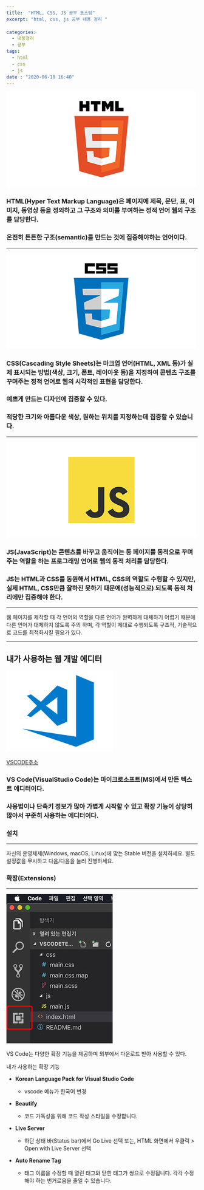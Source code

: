 ```yaml
---
title:  "HTML, CSS, JS 공부 포스팅"
excerpt: "html, css, js 공부 내용 정리 "

categories:
  - 내용정리
  - 공부
tags:
  - html
  - css
  - js
date : "2020-06-18 16:40"
---
```


![](/assets/images/html5.png)

### HTML(Hyper Text Markup Language)은 페이지에 제목, 문단, 표, 이미지, 동영상 등을 정의하고 그 구조와 의미를 부여하는 **정적 언어** 웹의 구조를 담당한다.
### 온전히 튼튼한 구조(semantic)를 만드는 것에 집중해야하는 언어이다.
---
![](/assets/images/css3.png)

### CSS(Cascading Style Sheets)는 마크업 언어(HTML, XML 등)가 실제 표시되는 방법(색상, 크기, 폰트, 레이아웃 등)을 지정하여 콘텐츠 구조를 꾸며주는 **정적 언어**로 웹의 시각적인 표현을 담당한다.
### 예쁘게 만드는 디자인에 집중할 수 있다.
### 적당한 크기와 아름다운 색상, 원하는 위치를 지정하는데 집중할 수 있습니다.
---
![](/assets/images/javascript.png)

### JS(JavaScript)는 콘텐츠를 바꾸고 움직이는 등 페이지를 **동적**으로 꾸며주는 역할을 하는 프로그래밍 언어로 웹의 **동적 처리**를 담당한다.
### JS는 HTML과 CSS를 동원해서 HTML, CSS의 역할도 수행할 수 있지만, 실제 HTML, CSS만큼 잘하진 못하기 때문에(성능적으로) 되도록 동적 처리에만 집중해야 한다.

---

웹 페이지를 제작할 때 각 언어의 역할을 다른 언어가 완벽하게 대체하기 어렵기 때문에 다른 언어가 대체하지 않도록 주의 하며, 각 역할이 제대로 수행되도록 구조적, 기술적으로 코드를 최적화시킬 필요가 있다.

---

## 내가 사용하는 웹 개발 에디터
![](/assets/images/logo_vs_code.jpg)

[VSCODE주소](https://code.visualstudio.com/)

### VS Code(VisualStudio Code)는 마이크로소프트(MS)에서 만든 텍스트 에디터이다.
### 사용법이나 단축키 정보가 많아 가볍게 시작할 수 있고 확장 기능이 상당히 많아서 꾸준히 사용하는 에디터이다.

### 설치
---
자신의 운영체제(Windows, macOS, Linux)에 맞는 Stable 버전을 설치하세요.
별도 설정값을 무시하고 다음/다음을 눌러 진행하세요.

### 확장(Extensions)
---
![](/assets/images/vs_code_extensions_icon.jpg)

VS Code는 다양한 확장 기능을 제공하며 외부에서 다운로드 받아 사용할 수 있다.

내가 사용하는 확장 기능
- **Korean Language Pack for Visual Studio Code**
    - vscode 메뉴가 한국어 변경

- **Beautify**
    - 코드 가독성을 위해 코드 작성 스타일을 수정합니다.

- **Live Server**
    - 하단 상태 바(Status bar)에서 Go Live 선택 또는,
    HTML 화면에서 우클릭 > Open with Live Server 선택

- **Auto Rename Tag**
    - 태그 이름을 수정할 때 열린 태그와 닫힌 태그가 쌍으로 수정됩니다.
    각각 수정해야 하는 번거로움을 줄일 수 있습니다.


